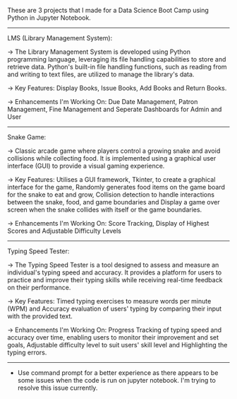 These are 3 projects that I made for a Data Science Boot Camp using Python in Jupyter Notebook.

--------------------------------------------------------------------------------------------------------------------------------------------------------------------------------------

LMS (Library Management System):

-> The Library Management System is developed using Python programming language, leveraging its file handling capabilities to store and retrieve data. Python's built-in file handling functions, such as reading from and writing to text files, are utilized to manage the library's data.

-> Key Features: Display Books, Issue Books, Add Books and Return Books.

-> Enhancements I'm Working On: Due Date Management, Patron Management, Fine Management and Seperate Dashboards for Admin and User

--------------------------------------------------------------------------------------------------------------------------------------------------------------------------------------

Snake Game:

-> Classic arcade game where players control a growing snake and avoid collisions while collecting food. It is implemented using a graphical user interface (GUI) to provide a visual gaming experience.

-> Key Features: Utilises a GUI framework, Tkinter, to create a graphical interface for the game, Randomly generates food items on the game board for the snake to eat and grow, Collision detection to handle interactions between the snake, food, and game boundaries and Display a game over screen when the snake collides with itself or the game boundaries.

-> Enhancements I'm Working On: Score Tracking, Display of Highest Scores and Adjustable Difficulty Levels

--------------------------------------------------------------------------------------------------------------------------------------------------------------------------------------

Typing Speed Tester:

-> The Typing Speed Tester is a tool designed to assess and measure an individual's typing speed and accuracy. It provides a platform for users to practice and improve their typing skills while receiving real-time feedback on their performance.

-> Key Features: Timed typing exercises to measure words per minute (WPM) and Accuracy evaluation of users' typing by comparing their input with the provided text.

-> Enhancements I'm Working On: Progress Tracking of typing speed and accuracy over time, enabling users to monitor their improvement and set goals, Adjustable difficulty level to suit users' skill level and Highlighting the typing errors.

--------------------------------------------------------------------------------------------------------------------------------------------------------------------------------------
* Use command prompt for a better experience as there appears to be some issues when the code is run on jupyter notebook. I'm trying to resolve this issue currently.
